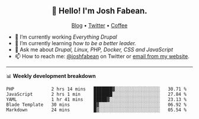 <h2 align="center">👋 Hello! I'm Josh Fabean.</h2>
<p align="center">
  <a href="https://joshfabean.com">Blog</a> •
  <a href="https://twitter.com/fabean">Twitter</a> •
  <a href="https://www.buymeacoffee.com/LSxne6Yr4">Coffee</a>
</p>

- 🔭 I’m currently working *Everything Drupal*
- 🌱 I’m currently learning *how to be a better leader.*
- 💬 Ask me about *Drupal, Linux, PHP, Docker, CSS and JavaScript*
- 📫 How to reach me: [@joshfabean](https://twitter.com/joshfabean) on Twitter or [email from my website](https://joshfabean.com).

-------

📊 **Weekly development breakdown**
<!--START_SECTION:waka-->
```text
PHP              2 hrs 14 mins   ███████▓░░░░░░░░░░░░░░░░░   30.71 % 
JavaScript       2 hrs 1 min     ███████░░░░░░░░░░░░░░░░░░   27.84 % 
YAML             1 hr 41 mins    █████▓░░░░░░░░░░░░░░░░░░░   23.13 % 
Blade Template   30 mins         █▓░░░░░░░░░░░░░░░░░░░░░░░   06.92 % 
Markdown         24 mins         █▒░░░░░░░░░░░░░░░░░░░░░░░   05.54 % 
```
<!--END_SECTION:waka-->

<!--
**fabean/fabean** is a ✨ _special_ ✨ repository because its `README.md` (this file) appears on your GitHub profile.

Here are some ideas to get you started:

- 🔭 I’m currently working on ...
- 🌱 I’m currently learning ...
- 👯 I’m looking to collaborate on ...
- 🤔 I’m looking for help with ...
- 💬 Ask me about ...
- 📫 How to reach me: ...
- 😄 Pronouns: ...
- ⚡ Fun fact: ...
-->
